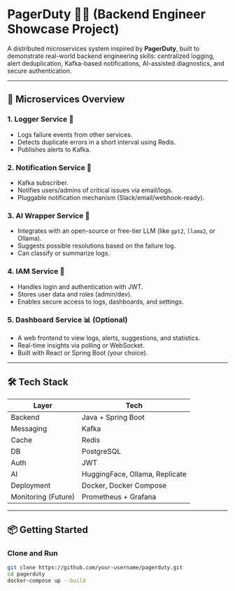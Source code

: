 # PagerDuty 🔧🚨 (Backend Engineer Showcase Project)

A distributed microservices system inspired by **PagerDuty**, built to demonstrate real-world backend engineering skills: centralized logging, alert deduplication, Kafka-based notifications, AI-assisted diagnostics, and secure authentication.

---

## 🧩 Microservices Overview

### 1. Logger Service 📜

- Logs failure events from other services.
- Detects duplicate errors in a short interval using Redis.
- Publishes alerts to Kafka.

### 2. Notification Service 🔔

- Kafka subscriber.
- Notifies users/admins of critical issues via email/logs.
- Pluggable notification mechanism (Slack/email/webhook-ready).

### 3. AI Wrapper Service 🤖

- Integrates with an open-source or free-tier LLM (like `gpt2`, `llama2`, or Ollama).
- Suggests possible resolutions based on the failure log.
- Can classify or summarize logs.

### 4. IAM Service 🔐

- Handles login and authentication with JWT.
- Stores user data and roles (admin/dev).
- Enables secure access to logs, dashboards, and settings.

### 5. Dashboard Service 📊 (Optional)

- A web frontend to view logs, alerts, suggestions, and statistics.
- Real-time insights via polling or WebSocket.
- Built with React or Spring Boot (your choice).

---

## 🛠 Tech Stack

| Layer               | Tech                           |
| ------------------- | ------------------------------ |
| Backend             | Java + Spring Boot             |
| Messaging           | Kafka                          |
| Cache               | Redis                          |
| DB                  | PostgreSQL                     |
| Auth                | JWT                            |
| AI                  | HuggingFace, Ollama, Replicate |
| Deployment          | Docker, Docker Compose         |
| Monitoring (Future) | Prometheus + Grafana           |

---

## 📦 Getting Started

### Clone and Run

```bash
git clone https://github.com/your-username/pagerduty.git
cd pagerduty
docker-compose up --build
```
